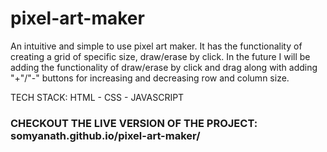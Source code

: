 # pixel-art-maker

An intuitive and simple to use pixel art maker. It has the functionality of creating a grid of specific size, draw/erase by click. In the future I will be adding the functionality of draw/erase by click and drag along with adding "+"/"-" buttons for increasing and decreasing row and column size.

TECH STACK: HTML - CSS - JAVASCRIPT

### CHECKOUT THE LIVE VERSION OF THE PROJECT: somyanath.github.io/pixel-art-maker/
